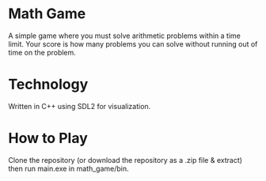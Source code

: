 # Math Game
A simple game where you must solve arithmetic problems within a time limit. Your score is how many problems you can solve without running out of time on the problem.

# Technology
Written in C++ using SDL2 for visualization.

# How to Play
Clone the repository (or download the repository as a .zip file & extract) then run main.exe in math_game/bin.
